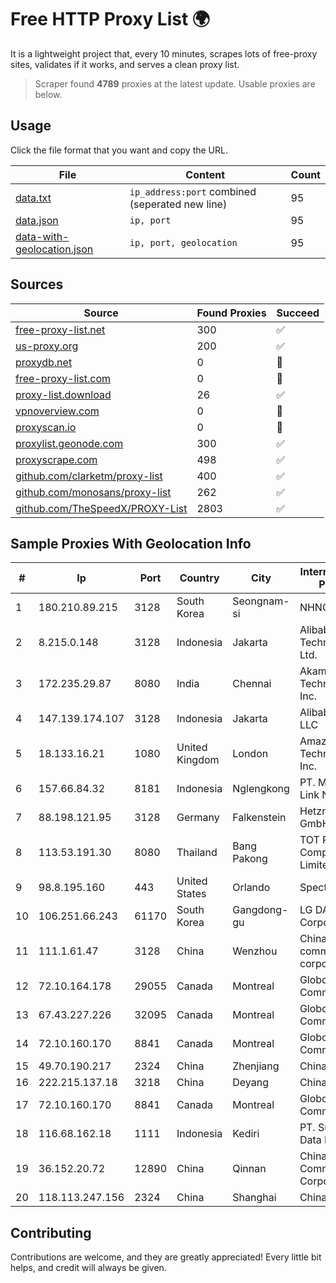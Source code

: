 
# Free HTTP Proxy List 🌍

It is a lightweight project that, every 10 minutes, scrapes lots of free-proxy sites, validates if it works, and serves a clean proxy list.


> Scraper found **4789** proxies at the latest update. Usable proxies are below.

## Usage

Click the file format that you want and copy the URL.


|File|Content|Count|
|----|-------|-----|
|[data.txt](https://raw.githubusercontent.com/themiralay/Proxy-List-World/master/data.txt)|`ip_address:port` combined (seperated new line)|95|
|[data.json](https://raw.githubusercontent.com/themiralay/Proxy-List-World/master/data.json)|`ip, port`|95|
|[data-with-geolocation.json](https://raw.githubusercontent.com/themiralay/Proxy-List-World/master/data-with-geolocation.json)|`ip, port, geolocation`|95|

## Sources

|Source|Found Proxies|Succeed|
|------|-------------|-------|
|[free-proxy-list.net](https://free-proxy-list.net)|300|✅|
|[us-proxy.org](https://www.us-proxy.org)|200|✅|
|[proxydb.net](http://proxydb.net)|0|🚫|
|[free-proxy-list.com](https://free-proxy-list.com/?page=&port=&type%5B%5D=http&type%5B%5D=https&up_time=0&search=Search)|0|🚫|
|[proxy-list.download](https://www.proxy-list.download/HTTP)|26|✅|
|[vpnoverview.com](https://vpnoverview.com/privacy/anonymous-browsing/free-proxy-servers)|0|🚫|
|[proxyscan.io](https://www.proxyscan.io)|0|🚫|
|[proxylist.geonode.com](https://proxylist.geonode.com/api/proxy-list?limit=300&page=1&sort_by=lastChecked&sort_type=desc&protocols=http,https)|300|✅|
|[proxyscrape.com](https://api.proxyscrape.com/v2/?request=displayproxies&protocol=http&timeout=10000&country=all&ssl=all&anonymity=all)|498|✅|
|[github.com/clarketm/proxy-list](https://raw.githubusercontent.com/clarketm/proxy-list/master/proxy-list-raw.txt)|400|✅|
|[github.com/monosans/proxy-list](https://raw.githubusercontent.com/monosans/proxy-list/main/proxies/http.txt)|262|✅|
|[github.com/TheSpeedX/PROXY-List](https://raw.githubusercontent.com/TheSpeedX/PROXY-List/master/http.txt)|2803|✅|


## Sample Proxies With Geolocation Info

|#|Ip|Port|Country|City|Internet Service Provider|
|-|--|----|-------|----|-------------------------|
|1|180.210.89.215|3128|South Korea|Seongnam-si|NHNCLOUD|
|2|8.215.0.148|3128|Indonesia|Jakarta|Alibaba (US) Technology Co., Ltd.|
|3|172.235.29.87|8080|India|Chennai|Akamai Technologies, Inc.|
|4|147.139.174.107|3128|Indonesia|Jakarta|Alibaba Cloud LLC|
|5|18.133.16.21|1080|United Kingdom|London|Amazon Technologies Inc.|
|6|157.66.84.32|8181|Indonesia|Nglengkong|PT. Menaksopal Link Nusantara|
|7|88.198.121.95|3128|Germany|Falkenstein|Hetzner Online GmbH|
|8|113.53.191.30|8080|Thailand|Bang Pakong|TOT Public Company Limited|
|9|98.8.195.160|443|United States|Orlando|Spectrum|
|10|106.251.66.243|61170|South Korea|Gangdong-gu|LG DACOM Corporation|
|11|111.1.61.47|3128|China|Wenzhou|China Mobile communications corporation|
|12|72.10.164.178|29055|Canada|Montreal|GloboTech Communications|
|13|67.43.227.226|32095|Canada|Montreal|GloboTech Communications|
|14|72.10.160.170|8841|Canada|Montreal|GloboTech Communications|
|15|49.70.190.217|2324|China|Zhenjiang|Chinanet|
|16|222.215.137.18|3218|China|Deyang|Chinanet|
|17|72.10.160.170|8841|Canada|Montreal|GloboTech Communications|
|18|116.68.162.18|1111|Indonesia|Kediri|PT. Sumber Data Indonesia|
|19|36.152.20.72|12890|China|Qinnan|China Mobile Communications Corporation|
|20|118.113.247.156|2324|China|Shanghai|Chinanet|



## Contributing

Contributions are welcome, and they are greatly appreciated! Every
little bit helps, and credit will always be given.

